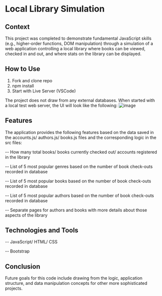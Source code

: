 # Local Library Simulation

## Context
This project was completed to demonstrate fundamental JavaScript skills (e.g., higher-order functions, DOM manipulation) through a simulation of a web application controlling a local library where books can be viewed, checked in and out, and where stats on the library can be displayed.

## How to Use
1. Fork and clone repo
2. npm install
3. Start with Live Server (VSCode)

The project does not draw from any external databases. When started with a local test web server, the UI will look like the following:
![image](https://github.com/thomaslesperance/local-library-simulation/assets/144936700/4c8b7714-0424-4a2a-9062-2d4024915260)
## Features
The application provides the following features based on the data saved in the accounts.js/ authors.js/ books.js files and the corresponding logic in the src files:

-- How many total books/ books currently checked out/ accounts registered in the library

-- List of 5 most popular genres based on the number of book check-outs recorded in database

-- List of 5 most popular books based on the number of book check-outs recorded in database

-- List of 5 most popular authors based on the number of book check-outs recorded in database

-- Separate pages for authors and books with more details about those aspects of the library

## Technologies and Tools
-- JavaScript/ HTML/ CSS

-- Bootstrap

## Conclusion
Future goals for this code include drawing from the logic, application structure, and data manipulation concepts for other more sophisticated projects.
